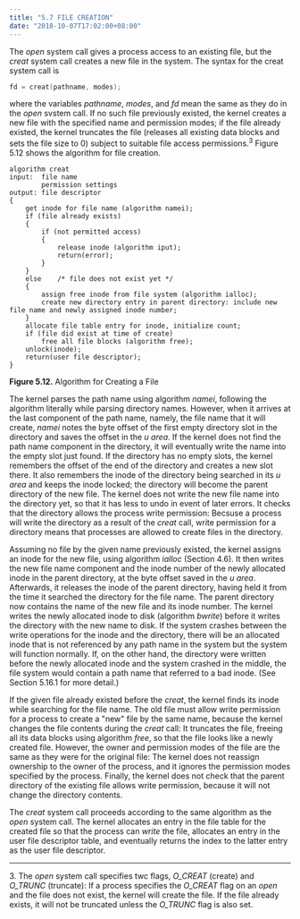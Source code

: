 ```yaml
---
title: "5.7 FILE CREATION"
date: "2018-10-07T17:02:00+08:00"
---
```


The *open* system call gives a process access to an existing file, but the *creat* system call creates a new file in the system. The syntax for the creat system call is

```c
fd = creat(pathname, modes);
```

where the variables *pathname*, *modes*, and *fd* mean the same as they do in the *open* svstem call. If no such file previously existed, the kernel creates a new file with the specified name and permission modes; if the file already existed, the kernel truncates the file (releases all existing data blocks and sets the file size to 0) subject to suitable file access permissions.<sup>3</sup> Figure 5.12 shows the algorithm for file creation.

```text
algorithm creat
input:  file name
        permission settings
output: file descriptor
{
    get inode for file name (algorithm namei);
    if (file already exists)
    {
        if (not permitted access)
        {
            release inode (algorithm iput);
            return(error);
        }
    }
    else    /* file does not exist yet */
    {
        assign free inode from file system (algorithm ialloc);
        create new directory entry in parent directory: include new file name and newly assigned inode number;
    }
    allocate file table entry for inode, initialize count;
    if (file did exist at time of create)
        free all file blocks (algorithm free);
    unlock(inode);
    return(user file descriptor);
}
```

**Figure 5.12.** Algorithm for Creating a File

The kernel parses the path name using algorithm *namei*, following the algorithm literally while parsing directory names. However, when it arrives at the last component of the path name, namely, the file name that it will create, *namei* notes the byte offset of the first empty directory slot in the directory and saves the offset in the *u area*. If the kernel does not find the path name component in the directory, it will eventually write the name into the empty slot just found. If the directory has no empty slots, the kernel remembers the offset of the end of the directory and creates a new slot there. It also remembers the inode of the directory being searched in its *u area* and keeps the inode locked; the directory will become the parent directory of the new file. The kernel does not write the new file name into the directory yet, so that it has less to undo in event of later errors. It checks that the directory allows the process write permission: Becsuse a process will write the directory as a result of the *creat* call, write permission for a directory means that processes are allowed to create files in the directory.

Assuming no file by the given name previously existed, the kernel assigns an inode for the new file, using algorithm *ialloc* (Section 4.6). It then writes the new file name component and the inode number of the newly allocated inode in the parent directory, at the byte offset saved in the *u area*. Afterwards, it releases the inode of the parent directory, having held it from the time it searched the directory for the file name. The parent directory now contains the name of the new file and its inode number. The kernel writes the newly allocated inode to disk (algorithm *bwrite*) before it writes the directory with the new name to disk. If the system crashes between the write operations for the inode and the directory, there will be an allocated inode that is not referenced by any path name in the system but the system will function normally. If, on the other hand, the directory were written before the newly allocated inode and the system crashed in the middle, the file system would contain a path name that referred to a bad inode. (See Section
5.16.1 for more detail.)

If the given file already existed before the *creat*, the kernel finds its inode while searching for the file name. The old file must allow write permission for a process to create a "new" file by the same name, because the kernel changes the file contents during the *creat* call: It truncates the file, freeing all its data blocks using algorithm *free*, so that the file looks like a newly created file. However, the owner and permission modes of the file are the same as they were for the original file: The kernel does not reassign ownership to the owner of the process, and it ignores
the permission modes specified by the process. Finally, the kernel does not check that the parent directory of the existing file allows write permission, because it will not change the directory contents.

The *creat* system call proceeds according to the same algorithm as the *open* system call. The kernel allocates an entry in the file table for the created file so that the process can *write* the file, allocates an entry in the user file descriptor table, and eventually returns the index to the latter entry as the user file descriptor.

------

3\. The *open* system call specifies twc flags, *O_CREAT* (create) and *O_TRUNC* (truncate): If a process specifies the *O_CREAT* flag on an *open* and the file does not exist, the kernel will create the file. If the file already exists, it will not be truncated unless the *O_TRUNC* flag is also set.